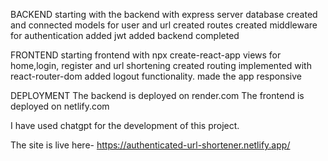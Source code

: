 BACKEND
starting with the backend with express server
database created and connected
models for user and url created
routes created
middleware for authentication added
jwt added
backend completed

FRONTEND
starting frontend with npx create-react-app
views for home,login, register and url shortening created
routing implemented with react-router-dom 
added logout functionality.
made the app responsive

DEPLOYMENT
The backend is deployed on render.com
The frontend is deployed on netlify.com

I have used chatgpt for the development of this project.

The site is live here- https://authenticated-url-shortener.netlify.app/
